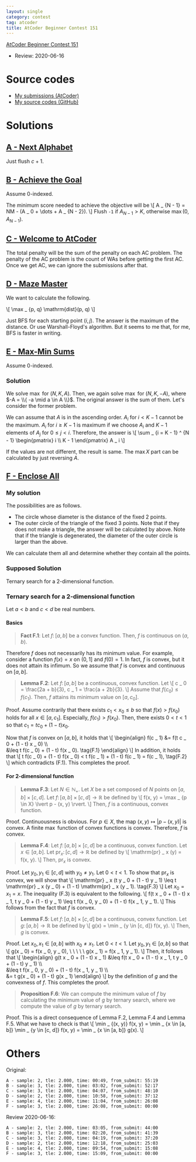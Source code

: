 ```yaml
---
layout: single
category: contest
tag: atcoder
title: AtCoder Beginner Contest 151
---
```


[AtCoder Beginner Contest 151](https://atcoder.jp/contests/abc151)

- Review: 2020-06-16

# Source codes

- [My submissions (AtCoder)](https://atcoder.jp/contests/abc151/submissions?f.User=kazunetakahashi)
- [My source codes (GitHub)](https://github.com/kazunetakahashi/atcoder/tree/master/2020/0112_ABC151)

# Solutions

## [A - Next Alphabet](https://atcoder.jp/contests/abc151/tasks/abc151_a)

Just flush $c + 1$.

## [B - Achieve the Goal](https://atcoder.jp/contests/abc151/tasks/abc151_b)

Assume $0$-indexed.

The minimum score needed to achieve the objective will be
\\[
  A _ {N - 1} = NM - (A _ 0 + \dots + A _ {N - 2}).
\\]
Flush `-1` if $A _ {N - 1} > K$, otherwise $\max(0, A _ {N - 1})$.

## [C - Welcome to AtCoder](https://atcoder.jp/contests/abc151/tasks/abc151_c)

The total penalty will be the sum of the penalty on each AC problem. The penalty of the AC problem is the count of WAs before getting the first AC. Once we get AC, we can ignore the submissions after that.

## [D - Maze Master](https://atcoder.jp/contests/abc151/tasks/abc151_d)

We want to calculate the following.

\\[
  \max _ {p, q} \mathrm{dist}(p, q)
\\]

Just BFS for each starting point $(i, j)$. The answer is the maximum of the distance. Or use Warshall-Floyd's algorithm. But it seems to me that, for me, BFS is faster in writing.

## [E - Max-Min Sums](https://atcoder.jp/contests/abc151/tasks/abc151_e)

Assume $0$-indexed.

### Solution

We solve $\max$ for $(N, K, A)$. Then, we again solve $\max$ for $(N, K, -A)$, where $-A = \\{ -a \mid a \in A \\}$. The original answer is the sum of them. Let's consider the former problem.

We can assume that $A$ is in the ascending order. $A _ i$ for $i < K - 1$ cannot be the maximum. $A _ i$ for $i \geq K - 1$ is maximum if we choose $A _ i$ and $K - 1$ elements of $A _ j$ for $0 \leq j < i$. Therefore, the answer is
\\[
  \sum _ {i = K - 1} ^ {N - 1} \begin{pmatrix} i \\\ K - 1 \end{pmatrix} A _ i
\\]

If the values are not different, the result is same. The $\max X$ part can be calculated by just reversing $A$.

## [F - Enclose All](https://atcoder.jp/contests/abc151/tasks/abc151_f)

### My solution

The possibilities are as follows.

- The circle whose diameter is the distance of the fixed $2$ points.
- The outer circle of the triangle of the fixed $3$ points. Note that if they does not make a triangle, the answer will be calculated by above. Note that if the triangle is degenerated, the diameter of the outer circle is larger than the above.

We can calculate them all and determine whether they contain all the points.

### Supposed Solution

Ternary search for a $2$-dimensional function.

### Ternary search for a $2$-dimensional function

Let $a < b$ and $c < d$ be real numbers.

#### Basics

> **Fact F.1**: Let $f \colon [a, b]$ be a convex function. Then, $f$ is continuous on $(a, b)$.

Therefore $f$ does not necessarily has its minimum value. For example, consider a function $f(x) = x$ on $(0, 1]$ and $f(0) = 1$. In fact, $f$ is convex, but it does not attain its infimum. So we assume that $f$ is convex and continuous on $[a, b]$.

> **Lemma F.2**: Let $f \colon [a, b]$ be a continuous, convex function. Let
> \\[
>   c _ 0 = \frac{2a + b}{3}, c _ 1 = \frac{a + 2b}{3}.
> \\]
> Assume that $f(c _ 0) \leq f(c _ 1)$. Then, $f$ attains its minimum value on $[a, c _ 0]$.

Proof. Assume contrarily that there exists $c _ 1 < x _ 0 \leq b$ so that $f(x) > f(x _ 0)$ holds for all $x \in [a, c _ 1]$. Especially, $f(c _ 1) > f(x _ 0)$. Then, there exists $0 < t < 1$ so that $c _ 1 = t c _ 0 + (1 - t) x _ 0$.

Now that $f$ is convex on $[a, b]$, it holds that
\\[
  \begin{align}
    f(c _ 1) &= f(t c _ 0 + (1 - t) x _ 0) \\\\\
    &\leq t f(c _ 0) + (1 - t) f(x _ 0). \tag{F.1}
  \end{align}
\\]
In addition, it holds that
\\[
  t f(c _ 0) + (1 - t) f(x _ 0) < t f(c _ 1) + (1 - t) f(c _ 1) = f(c _ 1), \tag{F.2}
\\]
which contradicts (F.1). This completes the proof.

#### For $2$-dimensional function

> **Lemma F.3**: Let $N \in \mathbb{N} _ +$. Let $X$ be a set composed of $N$ points on $[a, b] \times [c, d]$. Let $f \colon [a, b] \times [c, d] \to \mathbb{R}$ be defined by
> \\[
>   f(x, y) = \max _ {p \in X} \lvert p - (x, y) \rvert.
> \\]
> Then, $f$ is a continuous, convex function.

Proof. Continuousness is obvious. For $p \in X$, the map $(x, y) \mapsto \lvert p - (x, y) \rvert$ is convex. A finite $\max$ function of convex functions is convex. Therefore, $f$ is convex.

> **Lemma F.4**: Let $f \colon [a, b] \times [c, d]$ be a continuous, convex function. Let $x \in [a, b]$. Let $\mathrm{pr} _ x \colon [c, d] \to \mathbb{R}$ be defined by
> \\[
>   \mathrm{pr} _ x (y) = f(x, y).
> \\]
> Then, $\mathrm{pr} _ x$ is convex.

Proof. Let $y _ 0, y _ 1 \in [c, d]$ with $y _ 0 \neq y _ 1$. Let $0 < t < 1$. To show that $\mathrm{pr} _ x$ is convex, we will show that
\\[
  \mathrm{pr} _ x (t y _ 0 + (1 - t) y _ 1) \leq t \mathrm{pr} _ x (y _ 0) + (1 - t) \mathrm{pr} _ x (y _ 1). \tag{F.3}
\\]
Let $x _ 0 = x _ 1 = x$. The inequality (F.3) is equivalent to the following.
\\[
  f(t x _ 0 + (1 - t) x _ 1, t y _ 0 + (1 - t) y _ 1)
  \leq t f(x _ 0, y _ 0) + (1 - t) f(x _ 1, y _ 1).
\\]
This follows from the fact that $f$ is convex.

> **Lemma F.5**: Let $f \colon [a, b] \times [c, d]$ be a continuous, convex function. Let $g \colon [a, b] \to \mathbb{R}$ be defined by
> \\[
>   g(x) = \min _ {y \in [c, d]} f(x, y).
> \\]
> Then, $g$ is convex.

Proof. Let $x _ 0, x _ 1 \in [a, b]$ with $x _ 0 \neq x _ 1$. Let $0 < t < 1$. Let $y _ 0, y _ 1 \in [a, b]$ so that
\\[
  g(x _ 0) = f(x _ 0, y _ 0), \ \ \ \ \ g(x _ 1) = f(x _ 1, y _ 1).
\\]
Then, it follows that
\\[
  \begin{align}
    g(t x _ 0 + (1 - t) x _ 1)
    &\leq f(t x _ 0 + (1 - t) x _ 1, t y _ 0 + (1 - t) y _ 1) \\\\\
    &\leq t f(x _ 0, y _ 0) + (1 - t) f(x _ 1, y _ 1) \\\\\
    &= t g(x _ 0) + (1 - t) g(x _ 1)
  \end{align}
\\]
by the definition of $g$ and the convexness of $f$. This completes the proof.

> **Proposition F.6**: We can compute the minimum value of $f$ by calculating the minimum value of $g$ by ternary search, where we compute the value of $g$ by ternary search.

Proof. This is a direct consequence of Lemma F.2, Lemma F.4 and Lemma F.5. What we have to check is that
\\[
  \min _ {(x, y)} f(x, y) = \min _ {x \in [a, b]} \min _ {y \in [c, d]} f(x, y) = \min _ {x \in [a, b]} g(x).
\\]

# Others

Original:

```
A - sample: 2, tle: 2.000, time: 00:49, from_submit: 55:19
B - sample: 3, tle: 2.000, time: 03:02, from_submit: 52:17
C - sample: 3, tle: 2.000, time: 04:07, from_submit: 48:10
D - sample: 2, tle: 2.000, time: 10:58, from_submit: 37:12
E - sample: 4, tle: 2.000, time: 11:04, from_submit: 26:08
F - sample: 3, tle: 2.000, time: 26:08, from_submit: 00:00
```

Review 2020-06-16:

```
A - sample: 2, tle: 2.000, time: 03:05, from_submit: 44:00
B - sample: 3, tle: 2.000, time: 02:20, from_submit: 41:39
C - sample: 3, tle: 2.000, time: 04:19, from_submit: 37:20
D - sample: 2, tle: 2.000, time: 12:18, from_submit: 25:03
E - sample: 4, tle: 2.000, time: 09:54, from_submit: 15:08
F - sample: 3, tle: 2.000, time: 15:09, from_submit: 00:00
```
